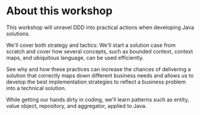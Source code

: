 # About this workshop

This workshop will unravel DDD into practical actions when developing Java solutions. 

We'll cover both strategy and tactics: 
We'll start a solution case from scratch and cover how several concepts, such as bounded context, context maps, and 
ubiquitous language, can be used efficiently. 

See why and how these practices can increase the chances of delivering a solution that correctly maps down 
different business needs and allows us to develop the best implementation strategies to reflect a business problem 
into a technical solution.

While getting our hands dirty in coding, we'll learn patterns such as entity, value object, repository, and
aggregator, applied to Java.

